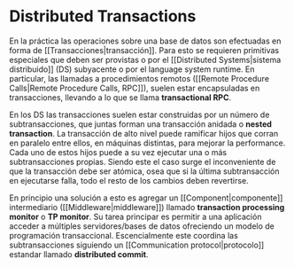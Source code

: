 # Distributed Transactions
En la práctica las operaciones sobre una base de datos son efectuadas en forma de [[Transacciones|transacción]]. Para esto se requieren primitivas especiales que deben ser provistas o por el [[Distributed Systems|sistema distribuido]] (DS) subyacente o por el language system runtime. En particular, las llamadas a procedimientos remotos ([[Remote Procedure Calls|Remote Procedure Calls, RPC]]), suelen estar encapsuladas en transacciones, llevando a lo que se llama **transactional RPC**.

En los DS las transacciones suelen estar construidas por un número de subtransacciones, que juntas forman una transacción anidada o **nested transaction**. La transacción de alto nivel puede ramificar hijos que corran en paralelo entre ellos, en máquinas distintas, para mejorar la performance. Cada uno de estos hijos puede a su vez ejecutar una o más subtransacciones propias. Siendo este el caso surge el inconveniente de que la transacción debe ser atómica, osea que si la última subtransacción en ejecutarse falla, todo el resto de los cambios deben revertirse.

En principio una solución a esto es agregar un [[Component|componente]] intermediario ([[Middleware|middleware]]) llamado **transaction processing monitor** o **TP monitor**. Su tarea principar es permitir a una aplicación acceder a múltiples servidores/bases de datos ofreciendo un modelo de programación transaccional. Escencialmente este coordina las subtransacciones siguiendo un [[Communication protocol|protocolo]] estandar llamado **distributed commit**.